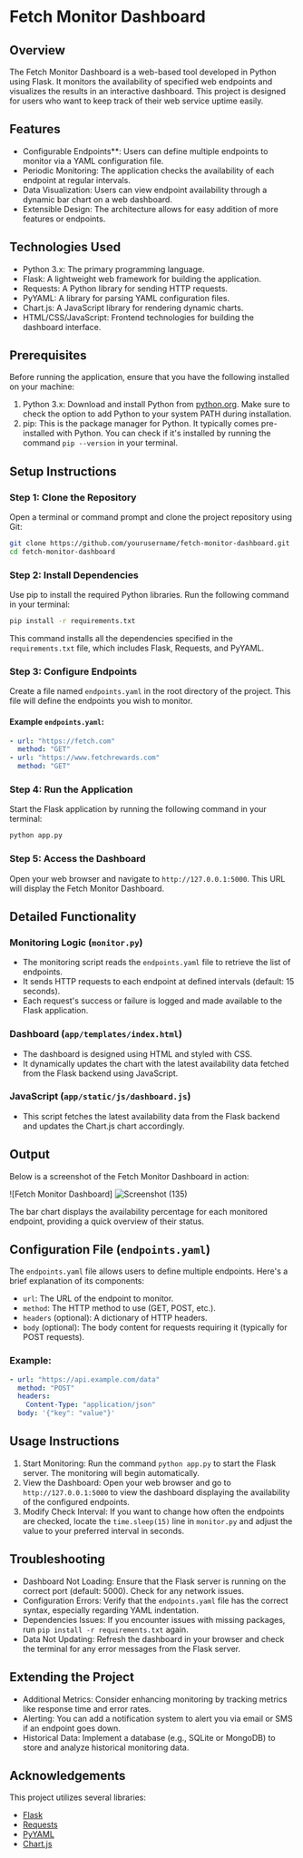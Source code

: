 

# Fetch Monitor Dashboard

## Overview
The Fetch Monitor Dashboard is a web-based tool developed in Python using Flask. It monitors the availability of specified web endpoints and visualizes the results in an interactive dashboard. This project is designed for users who want to keep track of their web service uptime easily.

## Features
- Configurable Endpoints**: Users can define multiple endpoints to monitor via a YAML configuration file.
- Periodic Monitoring: The application checks the availability of each endpoint at regular intervals.
- Data Visualization: Users can view endpoint availability through a dynamic bar chart on a web dashboard.
- Extensible Design: The architecture allows for easy addition of more features or endpoints.

## Technologies Used
- Python 3.x: The primary programming language.
- Flask: A lightweight web framework for building the application.
- Requests: A Python library for sending HTTP requests.
- PyYAML: A library for parsing YAML configuration files.
- Chart.js: A JavaScript library for rendering dynamic charts.
- HTML/CSS/JavaScript: Frontend technologies for building the dashboard interface.

## Prerequisites
Before running the application, ensure that you have the following installed on your machine:

1. Python 3.x: Download and install Python from [python.org](https://www.python.org/downloads/). Make sure to check the option to add Python to your system PATH during installation.
2. pip: This is the package manager for Python. It typically comes pre-installed with Python. You can check if it's installed by running the command `pip --version` in your terminal.

## Setup Instructions

### Step 1: Clone the Repository
Open a terminal or command prompt and clone the project repository using Git:

```bash
git clone https://github.com/yourusername/fetch-monitor-dashboard.git
cd fetch-monitor-dashboard
```

### Step 2: Install Dependencies
Use pip to install the required Python libraries. Run the following command in your terminal:

```bash
pip install -r requirements.txt
```

This command installs all the dependencies specified in the `requirements.txt` file, which includes Flask, Requests, and PyYAML.

### Step 3: Configure Endpoints
Create a file named `endpoints.yaml` in the root directory of the project. This file will define the endpoints you wish to monitor.

#### Example `endpoints.yaml`:
```yaml
- url: "https://fetch.com"
  method: "GET"
- url: "https://www.fetchrewards.com"
  method: "GET"
```

### Step 4: Run the Application
Start the Flask application by running the following command in your terminal:

```bash
python app.py
```

### Step 5: Access the Dashboard
Open your web browser and navigate to `http://127.0.0.1:5000`. This URL will display the Fetch Monitor Dashboard.

## Detailed Functionality

### Monitoring Logic (`monitor.py`)
- The monitoring script reads the `endpoints.yaml` file to retrieve the list of endpoints.
- It sends HTTP requests to each endpoint at defined intervals (default: 15 seconds).
- Each request's success or failure is logged and made available to the Flask application.

### Dashboard (`app/templates/index.html`)
- The dashboard is designed using HTML and styled with CSS.
- It dynamically updates the chart with the latest availability data fetched from the Flask backend using JavaScript.

### JavaScript (`app/static/js/dashboard.js`)
- This script fetches the latest availability data from the Flask backend and updates the Chart.js chart accordingly.

## Output

Below is a screenshot of the Fetch Monitor Dashboard in action:

![Fetch Monitor Dashboard] ![Screenshot (135)](https://github.com/user-attachments/assets/03246e48-d4d3-410d-925d-9c045684a95b)




The bar chart displays the availability percentage for each monitored endpoint, providing a quick overview of their status.

## Configuration File (`endpoints.yaml`)
The `endpoints.yaml` file allows users to define multiple endpoints. Here's a brief explanation of its components:

- `url`: The URL of the endpoint to monitor.
- `method`: The HTTP method to use (GET, POST, etc.).
- `headers` (optional): A dictionary of HTTP headers.
- `body` (optional): The body content for requests requiring it (typically for POST requests).

### Example:
```yaml
- url: "https://api.example.com/data"
  method: "POST"
  headers:
    Content-Type: "application/json"
  body: '{"key": "value"}'
```

## Usage Instructions

1. Start Monitoring: Run the command `python app.py` to start the Flask server. The monitoring will begin automatically.
2. View the Dashboard: Open your web browser and go to `http://127.0.0.1:5000` to view the dashboard displaying the availability of the configured endpoints.
3. Modify Check Interval: If you want to change how often the endpoints are checked, locate the `time.sleep(15)` line in `monitor.py` and adjust the value to your preferred interval in seconds.

## Troubleshooting

- Dashboard Not Loading: Ensure that the Flask server is running on the correct port (default: 5000). Check for any network issues.
- Configuration Errors: Verify that the `endpoints.yaml` file has the correct syntax, especially regarding YAML indentation.
- Dependencies Issues: If you encounter issues with missing packages, run `pip install -r requirements.txt` again.
- Data Not Updating: Refresh the dashboard in your browser and check the terminal for any error messages from the Flask server.

## Extending the Project
- Additional Metrics: Consider enhancing monitoring by tracking metrics like response time and error rates.
- Alerting: You can add a notification system to alert you via email or SMS if an endpoint goes down.
- Historical Data: Implement a database (e.g., SQLite or MongoDB) to store and analyze historical monitoring data.

## Acknowledgements
This project utilizes several libraries:
- [Flask](https://flask.palletsprojects.com/)
- [Requests](https://docs.python-requests.org/)
- [PyYAML](https://pyyaml.org/)
- [Chart.js](https://www.chartjs.org/)
